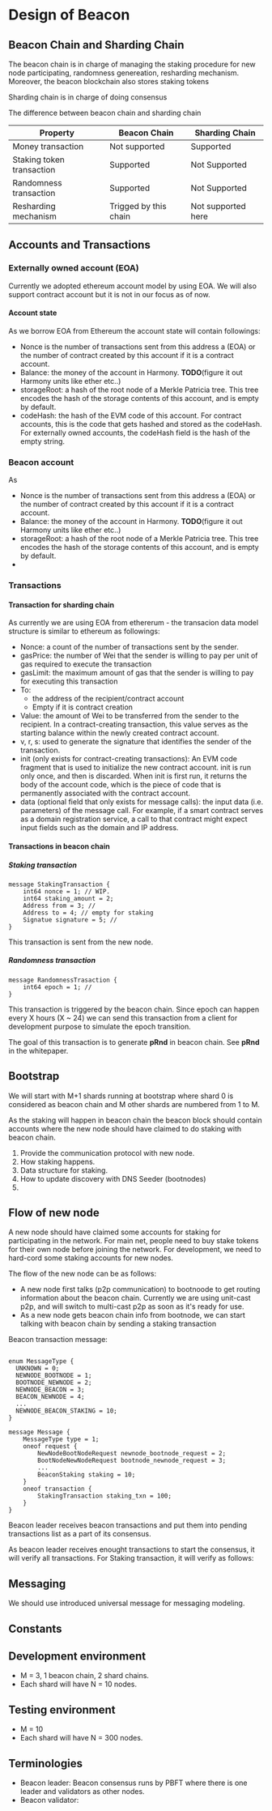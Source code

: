 # Design of Beacon

## Beacon Chain and Sharding Chain

The beacon chain is in charge of managing the staking procedure for new node participating, randomness genereation, resharding mechanism. Moreover, the beacon blockchain also stores staking tokens

Sharding chain is in charge of doing consensus 

The difference between beacon chain and sharding chain

| Property                  | Beacon Chain          | Sharding Chain     |
| ------------------------- | --------------------- | ------------------ |
| Money transaction         | Not supported         | Supported          |
| Staking token transaction | Supported             | Not Supported      |
| Randomness transaction    | Supported             | Not Supported      |
| Resharding mechanism      | Trigged by this chain | Not supported here |

## Accounts and Transactions

### Externally owned account (EOA)

Currently we adopted ethereum account model by using EOA. We will also support contract account but it is not in our focus as of now.

#### Account state

As we borrow EOA from Ethereum the account state will contain followings:

* Nonce is the number of transactions sent from this address a (EOA) or the number of contract created by this account if it is a contract account.
* Balance: the money of the account in Harmony. **TODO**(figure it out Harmony units like ether etc..)
* storageRoot: a hash of the root node of a Merkle Patricia tree. This tree encodes the hash of the storage contents of this account, and is empty by default.
* codeHash: the hash of the EVM code of this account. For contract accounts, this is the code that gets hashed and stored as the codeHash. For externally owned accounts, the codeHash field is the hash of the empty string.

### Beacon account

As 

* Nonce is the number of transactions sent from this address a (EOA) or the number of contract created by this account if it is a contract account.
* Balance: the money of the account in Harmony. **TODO**(figure it out Harmony units like ether etc..)
* storageRoot: a hash of the root node of a Merkle Patricia tree. This tree encodes the hash of the storage contents of this account, and is empty by default.
* 

### Transactions

#### Transaction for sharding chain

As currently we are using EOA from ethererum - the transacion data model structure is similar to ethereum as followings:

* Nonce: a count of the number of transactions sent by the sender.
* gasPrice: the number of Wei that the sender is willing to pay per unit of gas required to execute the transaction
* gasLimit: the maximum amount of gas that the sender is willing to pay for executing this transaction
* To:
  *  the address of the recipient/contract account
  *  Empty if it is contract creation
* Value: the amount of Wei to be transferred from the sender to the recipient. In a contract-creating transaction, this value serves as the starting balance within the newly created contract account.
* v, r, s: used to generate the signature that identifies the sender of the transaction.
* init (only exists for contract-creating transactions): An EVM code fragment that is used to initialize the new contract account. init is run only once, and then is discarded. When init is first run, it returns the body of the account code, which is the piece of code that is permanently associated with the contract account.
* data (optional field that only exists for message calls): the input data (i.e. parameters) of the message call. For example, if a smart contract serves as a domain registration service, a call to that contract might expect input fields such as the domain and IP address.

#### Transactions in beacon chain

##### Staking transaction
```
message StakingTransaction {
    int64 nonce = 1; // WIP.
    int64 staking_amount = 2; 
    Address from = 3; //
    Address to = 4; // empty for staking
    Signatue signature = 5; //
}
```

This transaction is sent from the new node.

##### Randomness transaction

```
message RandomnessTrasaction {
    int64 epoch = 1; //
}
```

This transaction is triggered by the beacon chain. Since epoch can happen every X hours (X ~ 24) we can send this transaction from a client for development purpose to simulate the epoch transition.

The goal of this transaction is to generate **pRnd** in beacon chain. See **pRnd** in the whitepaper.



## Bootstrap

We will start with M+1 shards running at bootstrap where shard 0 is considered as beacon chain and M other shards are numbered from 1 to M. 

As the staking will happen in beacon chain the beacon block should contain accounts where the new node should have claimed to do staking with beacon chain.

1. Provide the communication protocol with new node.
2. How staking happens.
3. Data structure for staking.
4. How to update discovery with DNS Seeder (bootnodes)
5.

## Flow of new node

A new node should have claimed some accounts for staking for participating in the network. For main net, people need to buy stake tokens for their own node before joining the network. For development, we need to hard-cord some staking accounts for new nodes.

The flow of the new node can be as follows:

- A new node first talks (p2p communication) to bootnoode to get routing information about the beacon chain. Currently we are using unit-cast p2p, and will switch to multi-cast p2p as soon as it's ready for use.
- As a new node gets beacon chain info from bootnode, we can start talking with beacon chain by sending a staking transaction

Beacon transaction message:

```

enum MessageType {
  UNKNOWN = 0;
  NEWNODE_BOOTNODE = 1;
  BOOTNODE_NEWNODE = 2;
  NEWNODE_BEACON = 3;
  BEACON_NEWNODE = 4;
  ...
  NEWNODE_BEACON_STAKING = 10;
}

message Message {
    MessageType type = 1;
    oneof request {
        NewNodeBootNodeRequest newnode_bootnode_request = 2;
        BootNodeNewNodeRequest bootnode_newnode_request = 3;
        ...
        BeaconStaking staking = 10;
    }
    oneof transaction {
        StakingTransaction staking_txn = 100;
    }
}
```

Beacon leader receives beacon transactions and put them into pending transactions list as a part of its consensus.

As beacon leader receives enought transactions to start the consensus, it will verify all transactions. For Staking transaction, it will verify as follows:


## Messaging

We should use introduced universal message for messaging modeling.

## Constants

## Development environment

- M = 3, 1 beacon chain, 2 shard chains.
- Each shard will have N = 10 nodes.

## Testing environment

- M = 10
- Each shard will have N = 300 nodes.

## Terminologies

- Beacon leader: Beacon consensus runs by PBFT where there is one leader and validators as other nodes.
- Beacon validator:
